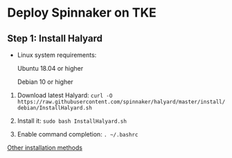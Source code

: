 # Deploy Spinnaker on TKE

## Step 1: Install Halyard 

- Linux system requirements: 

   Ubuntu 18.04 or higher
   
   Debian 10 or higher

1. Download latest Halyard:
`curl -O https://raw.githubusercontent.com/spinnaker/halyard/master/install/debian/InstallHalyard.sh`

2. Install it:
`sudo bash InstallHalyard.sh`

3. Enable command completion:
`. ~/.bashrc`


[Other installation methods](https://spinnaker.io/docs/setup/install/halyard)
